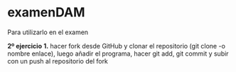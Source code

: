 # examenDAM
Para utilizarlo en el examen

**2º ejercicio**
**1.** hacer fork desde GitHub y clonar el repositorio (git clone -o nombre enlace), luego añadir el programa, hacer git add, git commit y subir con un push al repositorio del fork
